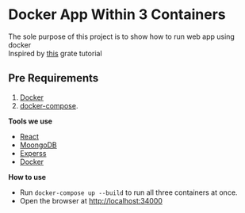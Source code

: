 # Docker App Within 3 Containers

The sole purpose of this project is to show how to run web  app using docker<br>
Inspired by [this](https://scotch.io/tutorials/create-a-mean-app-with-angular-2-and-docker-compose) grate tutorial

## Pre Requirements

  1. [Docker](https://docs.docker.com/)
  2. [docker-compose](https://www.typescriptlang.org/).
 

**Tools we use**

  * [React](https://reactjs.org/)
  * [MoongoDB](https://www.mongodb.com)
  * [Experss](https://expressjs.com/)
  * [Docker](https://docs.docker.com/)

**How to use**

  * Run `docker-compose up --build` to run all three containers at once.
  * Open the browser at [http://localhost:34000](http://localhost:3000)

